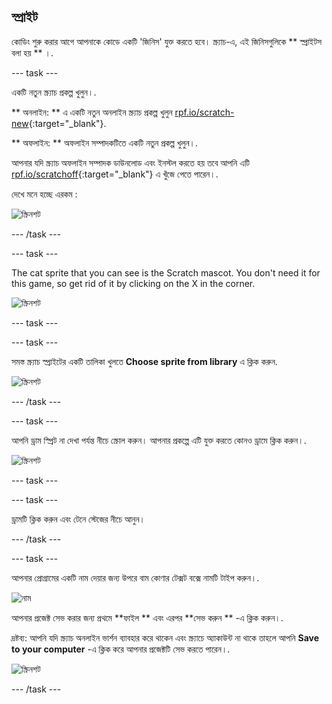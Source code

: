 ## স্প্রাইট

কোডিং শুরু করার আগে আপনাকে কোডে একটি 'জিনিস' যুক্ত করতে হবে। স্ক্র্যাচ-এ, এই জিনিসগুলিকে ** স্প্রাইটস বলা হয় ** ।.

\--- task \---

একটি নতুন স্ক্র্যাচ প্রকল্প খুলুন।.

** অনলাইন: ** এ একটি নতুন অনলাইন স্ক্র্যাচ প্রকল্প খুলুন [rpf.io/scratch-new](http://rpf.io/scratch-new){:target="_blank"}.

** অফলাইন: ** অফলাইন সম্পাদকটিতে একটি নতুন প্রকল্প খুলুন।.

আপনার যদি স্ক্র্যাচ অফলাইন সম্পাদক ডাউনলোড এবং ইনস্টল করতে হয় তবে আপনি এটি [rpf.io/scratchoff](http://rpf.io/scratchoff){:target="_blank"} এ খুঁজে পেতে পারেন।.

দেখে মনে হচ্ছে এরকম :

![স্ক্রিনশট](images/band-scratch.png)

\--- /task \---

\--- task \---

The cat sprite that you can see is the Scratch mascot. You don't need it for this game, so get rid of it by clicking on the X in the corner.

![স্ক্রিনশট](images/band-delete-annotated.png)

\--- task \---

\--- task \---

সমস্ত স্ক্র্যাচ স্প্রাইটের একটি তালিকা খুলতে **Choose sprite from library** এ ক্লিক করুন.

![স্ক্রিনশট](images/band-sprite-library.png)

\--- /task \---

\--- task \---

আপনি ড্রাম স্প্রিট না দেখা পর্যন্ত নীচে স্ক্রোল করুন। আপনার প্রকল্পে এটি যুক্ত করতে কোনও ড্রামে ক্লিক করুন।.

![স্ক্রিনশট](images/band-sprite-drum.png)

\--- task \---

\--- task \---

ড্রামটি ক্লিক করুন এবং টেনে স্টেজের নীচে আনুন।

\--- /task \---

\--- task \---

আপনার প্রোগ্রামের একটি নাম দেয়ার জন্য উপরে বাম কোণার টেক্সট বক্সে নামটি টাইপ করুন।.

![নাম](images/band-name-annotated.png)

আপনার প্রজেক্ট সেভ করার জন্য প্রথমে **ফাইল ** এবং এরপর **সেভ করুন ** -এ ক্লিক করুন।.

দ্রষ্টব্য: আপনি যদি স্ক্র্যাচ অনলাইন ভার্শন ব্যাবহার করে থাকেন এবং স্ক্র্যাচে অ্যাকাউন্ট না থাকে তাহলে আপনি **Save to your computer** -এ ক্লিক করে আপনার প্রজেক্টটি সেভ করতে পারেন।.

![স্ক্রিনশট](images/band-save.png)

\--- /task \---